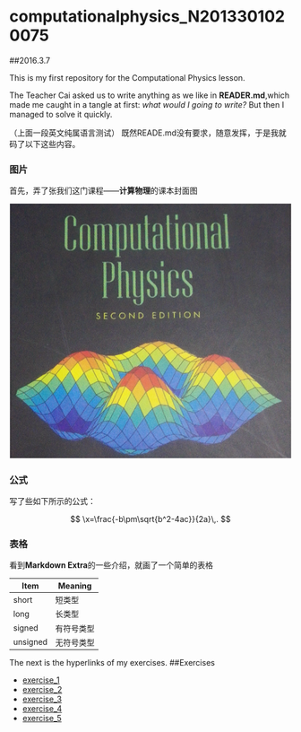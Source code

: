 
# computationalphysics_N2013301020075

##2016.3.7
  
  This is my first repository for the Computational Physics lesson.

  The Teacher Cai asked us to write anything as we like in **READER.md**,which made me caught in a tangle at first: *what would I going to write?* But then I managed to solve it quickly.
  
  （上面一段英文纯属语言测试）
  既然READE.md没有要求，随意发挥，于是我就码了以下这些内容。
 
### 图片 
  首先，弄了张我们这门课程——**计算物理**的课本封面图

![](https://raw.githubusercontent.com/XiaobudianChen/computationalphysics_N2013301020075/master/computational.physics.png)

### 公式
  写了些如下所示的公式：

$$
\x=\frac{-b\pm\sqrt{b^2-4ac}}{2a}\,.
$$

### 表格
看到**Markdown Extra**的一些介绍，就画了一个简单的表格

Item     | Meaning
-------- | ---
short    | 短类型
long     | 长类型
signed   | 有符号类型
unsigned | 无符号类型


  The next is the hyperlinks of my exercises.
##Exercises
- [exercise_1]()
- [exercise_2]()
- [exercise_3]()
- [exercise_4]()
- [exercise_5]()
